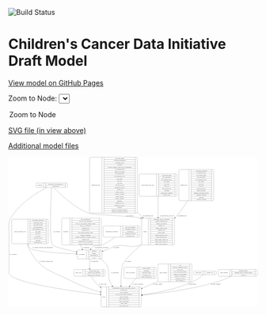<link rel='stylesheet' href="assets/style.css">
<link rel='stylesheet' href="https://unpkg.com/leaflet@1.5.1/dist/leaflet.css" integrity="sha512-xwE/Az9zrjBIphAcBb3F6JVqxf46+CDLwfLMHloNu6KEQCAWi6HcDUbeOfBIptF7tcCzusKFjFw2yuvEpDL9wQ==" crossorigin="">
<script type="text/javascript" src="https://code.jquery.com/jquery-3.2.1.min.js"></script>
<script type="text/javascript"  src="https://unpkg.com/leaflet@1.5.1/dist/leaflet.js"></script>
<script type="text/javascript" src="assets/actions.js"></script>

![Build Status](https://github.com/CBIIT/ccdi-model/actions/workflows/model-test-and-deploy.yml/badge.svg)

# Children's Cancer Data Initiative Draft Model

[View model on GitHub Pages](https://cbiit.github.io/ccdi-model/)



Zoom to Node: <select id="node_select">
  <option value="">Zoom to Node</option>
</select>
<div id="model"></div>

<p>
<a href="./model-desc/ccdi-model.svg">SVG file (in view above)</a>
<p>
<a href="./model-desc">Additional model files</a>
<div id='graph' style='display:off;'>
<svg width="2568pt" height="1551pt"
 viewBox="0.00 0.00 2568.40 1551.00" xmlns="http://www.w3.org/2000/svg" xmlns:xlink="http://www.w3.org/1999/xlink">
<g id="graph0" class="graph" transform="scale(1 1) rotate(0) translate(4 1547)">
<title>Perl</title>
<polygon fill="#ffffff" stroke="transparent" points="-4,4 -4,-1547 2564.3952,-1547 2564.3952,4 -4,4"/>
<!-- imaging_file -->
<g id="node1" class="node">
<title>imaging_file</title>
<path fill="none" stroke="#000000" d="M1764.8952,-1094C1764.8952,-1094 2098.8952,-1094 2098.8952,-1094 2104.8952,-1094 2110.8952,-1100 2110.8952,-1106 2110.8952,-1106 2110.8952,-1404 2110.8952,-1404 2110.8952,-1410 2104.8952,-1416 2098.8952,-1416 2098.8952,-1416 1764.8952,-1416 1764.8952,-1416 1758.8952,-1416 1752.8952,-1410 1752.8952,-1404 1752.8952,-1404 1752.8952,-1106 1752.8952,-1106 1752.8952,-1100 1758.8952,-1094 1764.8952,-1094"/>
<text text-anchor="middle" x="1804.8952" y="-1251.3" font-family="Times,serif" font-size="14.00" fill="#000000">imaging_file</text>
<polyline fill="none" stroke="#000000" points="1856.8952,-1094 1856.8952,-1416 "/>
<text text-anchor="middle" x="1867.3952" y="-1251.3" font-family="Times,serif" font-size="14.00" fill="#000000"> </text>
<polyline fill="none" stroke="#000000" points="1877.8952,-1094 1877.8952,-1416 "/>
<text text-anchor="middle" x="1983.8952" y="-1400.8" font-family="Times,serif" font-size="14.00" fill="#000000">checksum_algorithm</text>
<polyline fill="none" stroke="#000000" points="1877.8952,-1393 2089.8952,-1393 "/>
<text text-anchor="middle" x="1983.8952" y="-1377.8" font-family="Times,serif" font-size="14.00" fill="#000000">checksum_value</text>
<polyline fill="none" stroke="#000000" points="1877.8952,-1370 2089.8952,-1370 "/>
<text text-anchor="middle" x="1983.8952" y="-1354.8" font-family="Times,serif" font-size="14.00" fill="#000000">dcf_indexd_guid</text>
<polyline fill="none" stroke="#000000" points="1877.8952,-1347 2089.8952,-1347 "/>
<text text-anchor="middle" x="1983.8952" y="-1331.8" font-family="Times,serif" font-size="14.00" fill="#000000">file_description</text>
<polyline fill="none" stroke="#000000" points="1877.8952,-1324 2089.8952,-1324 "/>
<text text-anchor="middle" x="1983.8952" y="-1308.8" font-family="Times,serif" font-size="14.00" fill="#000000">file_mapping_level</text>
<polyline fill="none" stroke="#000000" points="1877.8952,-1301 2089.8952,-1301 "/>
<text text-anchor="middle" x="1983.8952" y="-1285.8" font-family="Times,serif" font-size="14.00" fill="#000000">file_name</text>
<polyline fill="none" stroke="#000000" points="1877.8952,-1278 2089.8952,-1278 "/>
<text text-anchor="middle" x="1983.8952" y="-1262.8" font-family="Times,serif" font-size="14.00" fill="#000000">file_size</text>
<polyline fill="none" stroke="#000000" points="1877.8952,-1255 2089.8952,-1255 "/>
<text text-anchor="middle" x="1983.8952" y="-1239.8" font-family="Times,serif" font-size="14.00" fill="#000000">file_type</text>
<polyline fill="none" stroke="#000000" points="1877.8952,-1232 2089.8952,-1232 "/>
<text text-anchor="middle" x="1983.8952" y="-1216.8" font-family="Times,serif" font-size="14.00" fill="#000000">file_url_in_cds</text>
<polyline fill="none" stroke="#000000" points="1877.8952,-1209 2089.8952,-1209 "/>
<text text-anchor="middle" x="1983.8952" y="-1193.8" font-family="Times,serif" font-size="14.00" fill="#000000">image_modality</text>
<polyline fill="none" stroke="#000000" points="1877.8952,-1186 2089.8952,-1186 "/>
<text text-anchor="middle" x="1983.8952" y="-1170.8" font-family="Times,serif" font-size="14.00" fill="#000000">imaging_instrument_model</text>
<polyline fill="none" stroke="#000000" points="1877.8952,-1163 2089.8952,-1163 "/>
<text text-anchor="middle" x="1983.8952" y="-1147.8" font-family="Times,serif" font-size="14.00" fill="#000000">imaging_platform</text>
<polyline fill="none" stroke="#000000" points="1877.8952,-1140 2089.8952,-1140 "/>
<text text-anchor="middle" x="1983.8952" y="-1124.8" font-family="Times,serif" font-size="14.00" fill="#000000">md5sum</text>
<polyline fill="none" stroke="#000000" points="1877.8952,-1117 2089.8952,-1117 "/>
<text text-anchor="middle" x="1983.8952" y="-1101.8" font-family="Times,serif" font-size="14.00" fill="#000000">software_package</text>
<polyline fill="none" stroke="#000000" points="2089.8952,-1094 2089.8952,-1416 "/>
<text text-anchor="middle" x="2100.3952" y="-1251.3" font-family="Times,serif" font-size="14.00" fill="#000000"> </text>
</g>
<!-- sample -->
<g id="node10" class="node">
<title>sample</title>
<path fill="none" stroke="#000000" d="M1381.8952,-639.5C1381.8952,-639.5 1695.8952,-639.5 1695.8952,-639.5 1701.8952,-639.5 1707.8952,-645.5 1707.8952,-651.5 1707.8952,-651.5 1707.8952,-903.5 1707.8952,-903.5 1707.8952,-909.5 1701.8952,-915.5 1695.8952,-915.5 1695.8952,-915.5 1381.8952,-915.5 1381.8952,-915.5 1375.8952,-915.5 1369.8952,-909.5 1369.8952,-903.5 1369.8952,-903.5 1369.8952,-651.5 1369.8952,-651.5 1369.8952,-645.5 1375.8952,-639.5 1381.8952,-639.5"/>
<text text-anchor="middle" x="1403.8952" y="-773.8" font-family="Times,serif" font-size="14.00" fill="#000000">sample</text>
<polyline fill="none" stroke="#000000" points="1437.8952,-639.5 1437.8952,-915.5 "/>
<text text-anchor="middle" x="1448.3952" y="-773.8" font-family="Times,serif" font-size="14.00" fill="#000000"> </text>
<polyline fill="none" stroke="#000000" points="1458.8952,-639.5 1458.8952,-915.5 "/>
<text text-anchor="middle" x="1572.8952" y="-900.3" font-family="Times,serif" font-size="14.00" fill="#000000">participant_age_at_collection</text>
<polyline fill="none" stroke="#000000" points="1458.8952,-892.5 1686.8952,-892.5 "/>
<text text-anchor="middle" x="1572.8952" y="-877.3" font-family="Times,serif" font-size="14.00" fill="#000000">sample_anatomic_site</text>
<polyline fill="none" stroke="#000000" points="1458.8952,-869.5 1686.8952,-869.5 "/>
<text text-anchor="middle" x="1572.8952" y="-854.3" font-family="Times,serif" font-size="14.00" fill="#000000">sample_description</text>
<polyline fill="none" stroke="#000000" points="1458.8952,-846.5 1686.8952,-846.5 "/>
<text text-anchor="middle" x="1572.8952" y="-831.3" font-family="Times,serif" font-size="14.00" fill="#000000">sample_id</text>
<polyline fill="none" stroke="#000000" points="1458.8952,-823.5 1686.8952,-823.5 "/>
<text text-anchor="middle" x="1572.8952" y="-808.3" font-family="Times,serif" font-size="14.00" fill="#000000">sample_tumor_status</text>
<polyline fill="none" stroke="#000000" points="1458.8952,-800.5 1686.8952,-800.5 "/>
<text text-anchor="middle" x="1572.8952" y="-785.3" font-family="Times,serif" font-size="14.00" fill="#000000">sample_type</text>
<polyline fill="none" stroke="#000000" points="1458.8952,-777.5 1686.8952,-777.5 "/>
<text text-anchor="middle" x="1572.8952" y="-762.3" font-family="Times,serif" font-size="14.00" fill="#000000">tumor_grade</text>
<polyline fill="none" stroke="#000000" points="1458.8952,-754.5 1686.8952,-754.5 "/>
<text text-anchor="middle" x="1572.8952" y="-739.3" font-family="Times,serif" font-size="14.00" fill="#000000">tumor_incidence_type</text>
<polyline fill="none" stroke="#000000" points="1458.8952,-731.5 1686.8952,-731.5 "/>
<text text-anchor="middle" x="1572.8952" y="-716.3" font-family="Times,serif" font-size="14.00" fill="#000000">tumor_morphology</text>
<polyline fill="none" stroke="#000000" points="1458.8952,-708.5 1686.8952,-708.5 "/>
<text text-anchor="middle" x="1572.8952" y="-693.3" font-family="Times,serif" font-size="14.00" fill="#000000">tumor_stage_clinical_m</text>
<polyline fill="none" stroke="#000000" points="1458.8952,-685.5 1686.8952,-685.5 "/>
<text text-anchor="middle" x="1572.8952" y="-670.3" font-family="Times,serif" font-size="14.00" fill="#000000">tumor_stage_clinical_n</text>
<polyline fill="none" stroke="#000000" points="1458.8952,-662.5 1686.8952,-662.5 "/>
<text text-anchor="middle" x="1572.8952" y="-647.3" font-family="Times,serif" font-size="14.00" fill="#000000">tumor_stage_clinical_t</text>
<polyline fill="none" stroke="#000000" points="1686.8952,-639.5 1686.8952,-915.5 "/>
<text text-anchor="middle" x="1697.3952" y="-773.8" font-family="Times,serif" font-size="14.00" fill="#000000"> </text>
</g>
<!-- imaging_file&#45;&gt;sample -->
<g id="edge4" class="edge">
<title>imaging_file&#45;&gt;sample</title>
<path fill="none" stroke="#000000" d="M1841.8606,-1093.9284C1808.627,-1040.5474 1768.5759,-982.4423 1725.8952,-934 1722.3991,-930.0319 1718.7989,-926.0785 1715.1131,-922.1477"/>
<polygon fill="#000000" stroke="#000000" points="1717.3615,-919.4342 1707.9244,-914.6184 1712.2986,-924.2681 1717.3615,-919.4342"/>
<text text-anchor="middle" x="1786.3952" y="-937.8" font-family="Times,serif" font-size="14.00" fill="#000000">of_imaging_file</text>
</g>
<!-- clinical_measure_file -->
<g id="node2" class="node">
<title>clinical_measure_file</title>
<path fill="none" stroke="#000000" d="M42.8952,-651C42.8952,-651 394.8952,-651 394.8952,-651 400.8952,-651 406.8952,-657 406.8952,-663 406.8952,-663 406.8952,-892 406.8952,-892 406.8952,-898 400.8952,-904 394.8952,-904 394.8952,-904 42.8952,-904 42.8952,-904 36.8952,-904 30.8952,-898 30.8952,-892 30.8952,-892 30.8952,-663 30.8952,-663 30.8952,-657 36.8952,-651 42.8952,-651"/>
<text text-anchor="middle" x="114.3952" y="-773.8" font-family="Times,serif" font-size="14.00" fill="#000000">clinical_measure_file</text>
<polyline fill="none" stroke="#000000" points="197.8952,-651 197.8952,-904 "/>
<text text-anchor="middle" x="208.3952" y="-773.8" font-family="Times,serif" font-size="14.00" fill="#000000"> </text>
<polyline fill="none" stroke="#000000" points="218.8952,-651 218.8952,-904 "/>
<text text-anchor="middle" x="302.3952" y="-888.8" font-family="Times,serif" font-size="14.00" fill="#000000">checksum_algorithm</text>
<polyline fill="none" stroke="#000000" points="218.8952,-881 385.8952,-881 "/>
<text text-anchor="middle" x="302.3952" y="-865.8" font-family="Times,serif" font-size="14.00" fill="#000000">checksum_value</text>
<polyline fill="none" stroke="#000000" points="218.8952,-858 385.8952,-858 "/>
<text text-anchor="middle" x="302.3952" y="-842.8" font-family="Times,serif" font-size="14.00" fill="#000000">dcf_indexd_guid</text>
<polyline fill="none" stroke="#000000" points="218.8952,-835 385.8952,-835 "/>
<text text-anchor="middle" x="302.3952" y="-819.8" font-family="Times,serif" font-size="14.00" fill="#000000">file_description</text>
<polyline fill="none" stroke="#000000" points="218.8952,-812 385.8952,-812 "/>
<text text-anchor="middle" x="302.3952" y="-796.8" font-family="Times,serif" font-size="14.00" fill="#000000">file_mapping_level</text>
<polyline fill="none" stroke="#000000" points="218.8952,-789 385.8952,-789 "/>
<text text-anchor="middle" x="302.3952" y="-773.8" font-family="Times,serif" font-size="14.00" fill="#000000">file_name</text>
<polyline fill="none" stroke="#000000" points="218.8952,-766 385.8952,-766 "/>
<text text-anchor="middle" x="302.3952" y="-750.8" font-family="Times,serif" font-size="14.00" fill="#000000">file_size</text>
<polyline fill="none" stroke="#000000" points="218.8952,-743 385.8952,-743 "/>
<text text-anchor="middle" x="302.3952" y="-727.8" font-family="Times,serif" font-size="14.00" fill="#000000">file_type</text>
<polyline fill="none" stroke="#000000" points="218.8952,-720 385.8952,-720 "/>
<text text-anchor="middle" x="302.3952" y="-704.8" font-family="Times,serif" font-size="14.00" fill="#000000">file_url_in_cds</text>
<polyline fill="none" stroke="#000000" points="218.8952,-697 385.8952,-697 "/>
<text text-anchor="middle" x="302.3952" y="-681.8" font-family="Times,serif" font-size="14.00" fill="#000000">md5sum</text>
<polyline fill="none" stroke="#000000" points="218.8952,-674 385.8952,-674 "/>
<text text-anchor="middle" x="302.3952" y="-658.8" font-family="Times,serif" font-size="14.00" fill="#000000">participant_list</text>
<polyline fill="none" stroke="#000000" points="385.8952,-651 385.8952,-904 "/>
<text text-anchor="middle" x="396.3952" y="-773.8" font-family="Times,serif" font-size="14.00" fill="#000000"> </text>
</g>
<!-- study -->
<g id="node11" class="node">
<title>study</title>
<path fill="none" stroke="#000000" d="M963.8952,-.5C963.8952,-.5 1353.8952,-.5 1353.8952,-.5 1359.8952,-.5 1365.8952,-6.5 1365.8952,-12.5 1365.8952,-12.5 1365.8952,-195.5 1365.8952,-195.5 1365.8952,-201.5 1359.8952,-207.5 1353.8952,-207.5 1353.8952,-207.5 963.8952,-207.5 963.8952,-207.5 957.8952,-207.5 951.8952,-201.5 951.8952,-195.5 951.8952,-195.5 951.8952,-12.5 951.8952,-12.5 951.8952,-6.5 957.8952,-.5 963.8952,-.5"/>
<text text-anchor="middle" x="979.8952" y="-100.3" font-family="Times,serif" font-size="14.00" fill="#000000">study</text>
<polyline fill="none" stroke="#000000" points="1007.8952,-.5 1007.8952,-207.5 "/>
<text text-anchor="middle" x="1018.3952" y="-100.3" font-family="Times,serif" font-size="14.00" fill="#000000"> </text>
<polyline fill="none" stroke="#000000" points="1028.8952,-.5 1028.8952,-207.5 "/>
<text text-anchor="middle" x="1186.8952" y="-192.3" font-family="Times,serif" font-size="14.00" fill="#000000">experimental_strategy_and_data_subtype</text>
<polyline fill="none" stroke="#000000" points="1028.8952,-184.5 1344.8952,-184.5 "/>
<text text-anchor="middle" x="1186.8952" y="-169.3" font-family="Times,serif" font-size="14.00" fill="#000000">external_url</text>
<polyline fill="none" stroke="#000000" points="1028.8952,-161.5 1344.8952,-161.5 "/>
<text text-anchor="middle" x="1186.8952" y="-146.3" font-family="Times,serif" font-size="14.00" fill="#000000">phs_accession</text>
<polyline fill="none" stroke="#000000" points="1028.8952,-138.5 1344.8952,-138.5 "/>
<text text-anchor="middle" x="1186.8952" y="-123.3" font-family="Times,serif" font-size="14.00" fill="#000000">size_of_data_being_uploaded</text>
<polyline fill="none" stroke="#000000" points="1028.8952,-115.5 1344.8952,-115.5 "/>
<text text-anchor="middle" x="1186.8952" y="-100.3" font-family="Times,serif" font-size="14.00" fill="#000000">study_acronym</text>
<polyline fill="none" stroke="#000000" points="1028.8952,-92.5 1344.8952,-92.5 "/>
<text text-anchor="middle" x="1186.8952" y="-77.3" font-family="Times,serif" font-size="14.00" fill="#000000">study_data_types</text>
<polyline fill="none" stroke="#000000" points="1028.8952,-69.5 1344.8952,-69.5 "/>
<text text-anchor="middle" x="1186.8952" y="-54.3" font-family="Times,serif" font-size="14.00" fill="#000000">study_description</text>
<polyline fill="none" stroke="#000000" points="1028.8952,-46.5 1344.8952,-46.5 "/>
<text text-anchor="middle" x="1186.8952" y="-31.3" font-family="Times,serif" font-size="14.00" fill="#000000">study_name</text>
<polyline fill="none" stroke="#000000" points="1028.8952,-23.5 1344.8952,-23.5 "/>
<text text-anchor="middle" x="1186.8952" y="-8.3" font-family="Times,serif" font-size="14.00" fill="#000000">study_short_title</text>
<polyline fill="none" stroke="#000000" points="1344.8952,-.5 1344.8952,-207.5 "/>
<text text-anchor="middle" x="1355.3952" y="-100.3" font-family="Times,serif" font-size="14.00" fill="#000000"> </text>
</g>
<!-- clinical_measure_file&#45;&gt;study -->
<g id="edge15" class="edge">
<title>clinical_measure_file&#45;&gt;study</title>
<path fill="none" stroke="#000000" d="M194.1365,-650.8493C195.4304,-635.2425 198.9925,-619.9083 205.8952,-606 319.2703,-377.5603 436.2368,-375.8955 662.8952,-259 750.1225,-214.0139 852.7832,-179.2714 942.0091,-154.1901"/>
<polygon fill="#000000" stroke="#000000" points="943.0146,-157.5433 951.7077,-151.4868 941.1351,-150.8003 943.0146,-157.5433"/>
<text text-anchor="middle" x="386.8952" y="-465.8" font-family="Times,serif" font-size="14.00" fill="#000000">of_clinical_measure_file</text>
</g>
<!-- participant -->
<g id="node14" class="node">
<title>participant</title>
<path fill="none" stroke="#000000" d="M717.3952,-495.5C717.3952,-495.5 948.3952,-495.5 948.3952,-495.5 954.3952,-495.5 960.3952,-501.5 960.3952,-507.5 960.3952,-507.5 960.3952,-575.5 960.3952,-575.5 960.3952,-581.5 954.3952,-587.5 948.3952,-587.5 948.3952,-587.5 717.3952,-587.5 717.3952,-587.5 711.3952,-587.5 705.3952,-581.5 705.3952,-575.5 705.3952,-575.5 705.3952,-507.5 705.3952,-507.5 705.3952,-501.5 711.3952,-495.5 717.3952,-495.5"/>
<text text-anchor="middle" x="753.3952" y="-537.8" font-family="Times,serif" font-size="14.00" fill="#000000">participant</text>
<polyline fill="none" stroke="#000000" points="801.3952,-495.5 801.3952,-587.5 "/>
<text text-anchor="middle" x="811.8952" y="-537.8" font-family="Times,serif" font-size="14.00" fill="#000000"> </text>
<polyline fill="none" stroke="#000000" points="822.3952,-495.5 822.3952,-587.5 "/>
<text text-anchor="middle" x="880.8952" y="-572.3" font-family="Times,serif" font-size="14.00" fill="#000000">ethnicity</text>
<polyline fill="none" stroke="#000000" points="822.3952,-564.5 939.3952,-564.5 "/>
<text text-anchor="middle" x="880.8952" y="-549.3" font-family="Times,serif" font-size="14.00" fill="#000000">gender</text>
<polyline fill="none" stroke="#000000" points="822.3952,-541.5 939.3952,-541.5 "/>
<text text-anchor="middle" x="880.8952" y="-526.3" font-family="Times,serif" font-size="14.00" fill="#000000">participant_id</text>
<polyline fill="none" stroke="#000000" points="822.3952,-518.5 939.3952,-518.5 "/>
<text text-anchor="middle" x="880.8952" y="-503.3" font-family="Times,serif" font-size="14.00" fill="#000000">race</text>
<polyline fill="none" stroke="#000000" points="939.3952,-495.5 939.3952,-587.5 "/>
<text text-anchor="middle" x="949.8952" y="-537.8" font-family="Times,serif" font-size="14.00" fill="#000000"> </text>
</g>
<!-- clinical_measure_file&#45;&gt;participant -->
<g id="edge18" class="edge">
<title>clinical_measure_file&#45;&gt;participant</title>
<path fill="none" stroke="#000000" d="M199.0382,-650.9588C202.0229,-634.3318 208.403,-618.6902 219.8952,-606 251.2139,-571.4164 524.3578,-554.0183 695.3032,-546.4409"/>
<polygon fill="#000000" stroke="#000000" points="695.5571,-549.9332 705.3946,-545.9997 695.2513,-542.9399 695.5571,-549.9332"/>
<text text-anchor="middle" x="349.3952" y="-609.8" font-family="Times,serif" font-size="14.00" fill="#000000">of_clinical_measure_file_participant</text>
</g>
<!-- study_personnel -->
<g id="node3" class="node">
<title>study_personnel</title>
<path fill="none" stroke="#000000" d="M1199.3952,-294C1199.3952,-294 1506.3952,-294 1506.3952,-294 1512.3952,-294 1518.3952,-300 1518.3952,-306 1518.3952,-306 1518.3952,-397 1518.3952,-397 1518.3952,-403 1512.3952,-409 1506.3952,-409 1506.3952,-409 1199.3952,-409 1199.3952,-409 1193.3952,-409 1187.3952,-403 1187.3952,-397 1187.3952,-397 1187.3952,-306 1187.3952,-306 1187.3952,-300 1193.3952,-294 1199.3952,-294"/>
<text text-anchor="middle" x="1254.3952" y="-347.8" font-family="Times,serif" font-size="14.00" fill="#000000">study_personnel</text>
<polyline fill="none" stroke="#000000" points="1321.3952,-294 1321.3952,-409 "/>
<text text-anchor="middle" x="1331.8952" y="-347.8" font-family="Times,serif" font-size="14.00" fill="#000000"> </text>
<polyline fill="none" stroke="#000000" points="1342.3952,-294 1342.3952,-409 "/>
<text text-anchor="middle" x="1419.8952" y="-393.8" font-family="Times,serif" font-size="14.00" fill="#000000">email_address</text>
<polyline fill="none" stroke="#000000" points="1342.3952,-386 1497.3952,-386 "/>
<text text-anchor="middle" x="1419.8952" y="-370.8" font-family="Times,serif" font-size="14.00" fill="#000000">institution</text>
<polyline fill="none" stroke="#000000" points="1342.3952,-363 1497.3952,-363 "/>
<text text-anchor="middle" x="1419.8952" y="-347.8" font-family="Times,serif" font-size="14.00" fill="#000000">personnel_name</text>
<polyline fill="none" stroke="#000000" points="1342.3952,-340 1497.3952,-340 "/>
<text text-anchor="middle" x="1419.8952" y="-324.8" font-family="Times,serif" font-size="14.00" fill="#000000">personnel_type</text>
<polyline fill="none" stroke="#000000" points="1342.3952,-317 1497.3952,-317 "/>
<text text-anchor="middle" x="1419.8952" y="-301.8" font-family="Times,serif" font-size="14.00" fill="#000000">study_personnel_id</text>
<polyline fill="none" stroke="#000000" points="1497.3952,-294 1497.3952,-409 "/>
<text text-anchor="middle" x="1507.8952" y="-347.8" font-family="Times,serif" font-size="14.00" fill="#000000"> </text>
</g>
<!-- study_personnel&#45;&gt;study -->
<g id="edge3" class="edge">
<title>study_personnel&#45;&gt;study</title>
<path fill="none" stroke="#000000" d="M1307.6557,-293.7846C1289.4148,-270.5133 1267.7202,-242.836 1246.6169,-215.9129"/>
<polygon fill="#000000" stroke="#000000" points="1249.3123,-213.6782 1240.3885,-207.967 1243.803,-217.9966 1249.3123,-213.6782"/>
<text text-anchor="middle" x="1331.3952" y="-229.8" font-family="Times,serif" font-size="14.00" fill="#000000">of_study_personnel</text>
</g>
<!-- therapeutic_procedure -->
<g id="node4" class="node">
<title>therapeutic_procedure</title>
<path fill="none" stroke="#000000" d="M983.3952,-720C983.3952,-720 1340.3952,-720 1340.3952,-720 1346.3952,-720 1352.3952,-726 1352.3952,-732 1352.3952,-732 1352.3952,-823 1352.3952,-823 1352.3952,-829 1346.3952,-835 1340.3952,-835 1340.3952,-835 983.3952,-835 983.3952,-835 977.3952,-835 971.3952,-829 971.3952,-823 971.3952,-823 971.3952,-732 971.3952,-732 971.3952,-726 977.3952,-720 983.3952,-720"/>
<text text-anchor="middle" x="1061.8952" y="-773.8" font-family="Times,serif" font-size="14.00" fill="#000000">therapeutic_procedure</text>
<polyline fill="none" stroke="#000000" points="1152.3952,-720 1152.3952,-835 "/>
<text text-anchor="middle" x="1162.8952" y="-773.8" font-family="Times,serif" font-size="14.00" fill="#000000"> </text>
<polyline fill="none" stroke="#000000" points="1173.3952,-720 1173.3952,-835 "/>
<text text-anchor="middle" x="1252.3952" y="-819.8" font-family="Times,serif" font-size="14.00" fill="#000000">days_to_treatment</text>
<polyline fill="none" stroke="#000000" points="1173.3952,-812 1331.3952,-812 "/>
<text text-anchor="middle" x="1252.3952" y="-796.8" font-family="Times,serif" font-size="14.00" fill="#000000">therapeutic_agents</text>
<polyline fill="none" stroke="#000000" points="1173.3952,-789 1331.3952,-789 "/>
<text text-anchor="middle" x="1252.3952" y="-773.8" font-family="Times,serif" font-size="14.00" fill="#000000">treatment_id</text>
<polyline fill="none" stroke="#000000" points="1173.3952,-766 1331.3952,-766 "/>
<text text-anchor="middle" x="1252.3952" y="-750.8" font-family="Times,serif" font-size="14.00" fill="#000000">treatment_outcome</text>
<polyline fill="none" stroke="#000000" points="1173.3952,-743 1331.3952,-743 "/>
<text text-anchor="middle" x="1252.3952" y="-727.8" font-family="Times,serif" font-size="14.00" fill="#000000">treatment_type</text>
<polyline fill="none" stroke="#000000" points="1331.3952,-720 1331.3952,-835 "/>
<text text-anchor="middle" x="1341.8952" y="-773.8" font-family="Times,serif" font-size="14.00" fill="#000000"> </text>
</g>
<!-- therapeutic_procedure&#45;&gt;participant -->
<g id="edge17" class="edge">
<title>therapeutic_procedure&#45;&gt;participant</title>
<path fill="none" stroke="#000000" d="M1094.4496,-719.9449C1057.5429,-691.3666 1009.6936,-658.8024 961.8952,-639 920.5792,-621.8832 897.2463,-649.6357 862.8952,-621 855.3263,-614.6904 849.6647,-606.2609 845.4305,-597.2474"/>
<polygon fill="#000000" stroke="#000000" points="848.5498,-595.6293 841.5146,-587.7074 842.0741,-598.2875 848.5498,-595.6293"/>
<text text-anchor="middle" x="955.8952" y="-609.8" font-family="Times,serif" font-size="14.00" fill="#000000">of_therapeutic_procedure</text>
</g>
<!-- study_admin -->
<g id="node5" class="node">
<title>study_admin</title>
<path fill="none" stroke="#000000" d="M1548.8952,-259.5C1548.8952,-259.5 1874.8952,-259.5 1874.8952,-259.5 1880.8952,-259.5 1886.8952,-265.5 1886.8952,-271.5 1886.8952,-271.5 1886.8952,-431.5 1886.8952,-431.5 1886.8952,-437.5 1880.8952,-443.5 1874.8952,-443.5 1874.8952,-443.5 1548.8952,-443.5 1548.8952,-443.5 1542.8952,-443.5 1536.8952,-437.5 1536.8952,-431.5 1536.8952,-431.5 1536.8952,-271.5 1536.8952,-271.5 1536.8952,-265.5 1542.8952,-259.5 1548.8952,-259.5"/>
<text text-anchor="middle" x="1590.8952" y="-347.8" font-family="Times,serif" font-size="14.00" fill="#000000">study_admin</text>
<polyline fill="none" stroke="#000000" points="1644.8952,-259.5 1644.8952,-443.5 "/>
<text text-anchor="middle" x="1655.3952" y="-347.8" font-family="Times,serif" font-size="14.00" fill="#000000"> </text>
<polyline fill="none" stroke="#000000" points="1665.8952,-259.5 1665.8952,-443.5 "/>
<text text-anchor="middle" x="1765.8952" y="-428.3" font-family="Times,serif" font-size="14.00" fill="#000000">acl</text>
<polyline fill="none" stroke="#000000" points="1665.8952,-420.5 1865.8952,-420.5 "/>
<text text-anchor="middle" x="1765.8952" y="-405.3" font-family="Times,serif" font-size="14.00" fill="#000000">adult_or_childhood_study</text>
<polyline fill="none" stroke="#000000" points="1665.8952,-397.5 1865.8952,-397.5 "/>
<text text-anchor="middle" x="1765.8952" y="-382.3" font-family="Times,serif" font-size="14.00" fill="#000000">data_types</text>
<polyline fill="none" stroke="#000000" points="1665.8952,-374.5 1865.8952,-374.5 "/>
<text text-anchor="middle" x="1765.8952" y="-359.3" font-family="Times,serif" font-size="14.00" fill="#000000">file_types_and_format</text>
<polyline fill="none" stroke="#000000" points="1665.8952,-351.5 1865.8952,-351.5 "/>
<text text-anchor="middle" x="1765.8952" y="-336.3" font-family="Times,serif" font-size="14.00" fill="#000000">number_of_participants</text>
<polyline fill="none" stroke="#000000" points="1665.8952,-328.5 1865.8952,-328.5 "/>
<text text-anchor="middle" x="1765.8952" y="-313.3" font-family="Times,serif" font-size="14.00" fill="#000000">number_of_samples</text>
<polyline fill="none" stroke="#000000" points="1665.8952,-305.5 1865.8952,-305.5 "/>
<text text-anchor="middle" x="1765.8952" y="-290.3" font-family="Times,serif" font-size="14.00" fill="#000000">organism_species</text>
<polyline fill="none" stroke="#000000" points="1665.8952,-282.5 1865.8952,-282.5 "/>
<text text-anchor="middle" x="1765.8952" y="-267.3" font-family="Times,serif" font-size="14.00" fill="#000000">study_admin_id</text>
<polyline fill="none" stroke="#000000" points="1865.8952,-259.5 1865.8952,-443.5 "/>
<text text-anchor="middle" x="1876.3952" y="-347.8" font-family="Times,serif" font-size="14.00" fill="#000000"> </text>
</g>
<!-- study_admin&#45;&gt;study -->
<g id="edge2" class="edge">
<title>study_admin&#45;&gt;study</title>
<path fill="none" stroke="#000000" d="M1536.7572,-263.5696C1533.4472,-262.0253 1530.1575,-260.5007 1526.8952,-259 1478.2771,-236.6352 1425.5181,-213.6644 1375.5365,-192.4867"/>
<polygon fill="#000000" stroke="#000000" points="1376.8112,-189.2257 1366.2377,-188.5537 1374.0844,-195.6728 1376.8112,-189.2257"/>
<text text-anchor="middle" x="1534.3952" y="-229.8" font-family="Times,serif" font-size="14.00" fill="#000000">of_study_admin</text>
</g>
<!-- sequencing_file -->
<g id="node6" class="node">
<title>sequencing_file</title>
<path fill="none" stroke="#000000" d="M844.3952,-967.5C844.3952,-967.5 1313.3952,-967.5 1313.3952,-967.5 1319.3952,-967.5 1325.3952,-973.5 1325.3952,-979.5 1325.3952,-979.5 1325.3952,-1530.5 1325.3952,-1530.5 1325.3952,-1536.5 1319.3952,-1542.5 1313.3952,-1542.5 1313.3952,-1542.5 844.3952,-1542.5 844.3952,-1542.5 838.3952,-1542.5 832.3952,-1536.5 832.3952,-1530.5 832.3952,-1530.5 832.3952,-979.5 832.3952,-979.5 832.3952,-973.5 838.3952,-967.5 844.3952,-967.5"/>
<text text-anchor="middle" x="896.3952" y="-1251.3" font-family="Times,serif" font-size="14.00" fill="#000000">sequencing_file</text>
<polyline fill="none" stroke="#000000" points="960.3952,-967.5 960.3952,-1542.5 "/>
<text text-anchor="middle" x="970.8952" y="-1251.3" font-family="Times,serif" font-size="14.00" fill="#000000"> </text>
<polyline fill="none" stroke="#000000" points="981.3952,-967.5 981.3952,-1542.5 "/>
<text text-anchor="middle" x="1142.8952" y="-1527.3" font-family="Times,serif" font-size="14.00" fill="#000000">avg_read_length</text>
<polyline fill="none" stroke="#000000" points="981.3952,-1519.5 1304.3952,-1519.5 "/>
<text text-anchor="middle" x="1142.8952" y="-1504.3" font-family="Times,serif" font-size="14.00" fill="#000000">checksum_algorithm</text>
<polyline fill="none" stroke="#000000" points="981.3952,-1496.5 1304.3952,-1496.5 "/>
<text text-anchor="middle" x="1142.8952" y="-1481.3" font-family="Times,serif" font-size="14.00" fill="#000000">checksum_value</text>
<polyline fill="none" stroke="#000000" points="981.3952,-1473.5 1304.3952,-1473.5 "/>
<text text-anchor="middle" x="1142.8952" y="-1458.3" font-family="Times,serif" font-size="14.00" fill="#000000">coverage</text>
<polyline fill="none" stroke="#000000" points="981.3952,-1450.5 1304.3952,-1450.5 "/>
<text text-anchor="middle" x="1142.8952" y="-1435.3" font-family="Times,serif" font-size="14.00" fill="#000000">custom_assembly_fasta_file_for_alignment</text>
<polyline fill="none" stroke="#000000" points="981.3952,-1427.5 1304.3952,-1427.5 "/>
<text text-anchor="middle" x="1142.8952" y="-1412.3" font-family="Times,serif" font-size="14.00" fill="#000000">dcf_indexd_guid</text>
<polyline fill="none" stroke="#000000" points="981.3952,-1404.5 1304.3952,-1404.5 "/>
<text text-anchor="middle" x="1142.8952" y="-1389.3" font-family="Times,serif" font-size="14.00" fill="#000000">design_description</text>
<polyline fill="none" stroke="#000000" points="981.3952,-1381.5 1304.3952,-1381.5 "/>
<text text-anchor="middle" x="1142.8952" y="-1366.3" font-family="Times,serif" font-size="14.00" fill="#000000">file_description</text>
<polyline fill="none" stroke="#000000" points="981.3952,-1358.5 1304.3952,-1358.5 "/>
<text text-anchor="middle" x="1142.8952" y="-1343.3" font-family="Times,serif" font-size="14.00" fill="#000000">file_mapping_level</text>
<polyline fill="none" stroke="#000000" points="981.3952,-1335.5 1304.3952,-1335.5 "/>
<text text-anchor="middle" x="1142.8952" y="-1320.3" font-family="Times,serif" font-size="14.00" fill="#000000">file_name</text>
<polyline fill="none" stroke="#000000" points="981.3952,-1312.5 1304.3952,-1312.5 "/>
<text text-anchor="middle" x="1142.8952" y="-1297.3" font-family="Times,serif" font-size="14.00" fill="#000000">file_size</text>
<polyline fill="none" stroke="#000000" points="981.3952,-1289.5 1304.3952,-1289.5 "/>
<text text-anchor="middle" x="1142.8952" y="-1274.3" font-family="Times,serif" font-size="14.00" fill="#000000">file_type</text>
<polyline fill="none" stroke="#000000" points="981.3952,-1266.5 1304.3952,-1266.5 "/>
<text text-anchor="middle" x="1142.8952" y="-1251.3" font-family="Times,serif" font-size="14.00" fill="#000000">file_url_in_cds</text>
<polyline fill="none" stroke="#000000" points="981.3952,-1243.5 1304.3952,-1243.5 "/>
<text text-anchor="middle" x="1142.8952" y="-1228.3" font-family="Times,serif" font-size="14.00" fill="#000000">instrument_model</text>
<polyline fill="none" stroke="#000000" points="981.3952,-1220.5 1304.3952,-1220.5 "/>
<text text-anchor="middle" x="1142.8952" y="-1205.3" font-family="Times,serif" font-size="14.00" fill="#000000">library_id</text>
<polyline fill="none" stroke="#000000" points="981.3952,-1197.5 1304.3952,-1197.5 "/>
<text text-anchor="middle" x="1142.8952" y="-1182.3" font-family="Times,serif" font-size="14.00" fill="#000000">library_layout</text>
<polyline fill="none" stroke="#000000" points="981.3952,-1174.5 1304.3952,-1174.5 "/>
<text text-anchor="middle" x="1142.8952" y="-1159.3" font-family="Times,serif" font-size="14.00" fill="#000000">library_selection</text>
<polyline fill="none" stroke="#000000" points="981.3952,-1151.5 1304.3952,-1151.5 "/>
<text text-anchor="middle" x="1142.8952" y="-1136.3" font-family="Times,serif" font-size="14.00" fill="#000000">library_source</text>
<polyline fill="none" stroke="#000000" points="981.3952,-1128.5 1304.3952,-1128.5 "/>
<text text-anchor="middle" x="1142.8952" y="-1113.3" font-family="Times,serif" font-size="14.00" fill="#000000">library_strategy</text>
<polyline fill="none" stroke="#000000" points="981.3952,-1105.5 1304.3952,-1105.5 "/>
<text text-anchor="middle" x="1142.8952" y="-1090.3" font-family="Times,serif" font-size="14.00" fill="#000000">md5sum</text>
<polyline fill="none" stroke="#000000" points="981.3952,-1082.5 1304.3952,-1082.5 "/>
<text text-anchor="middle" x="1142.8952" y="-1067.3" font-family="Times,serif" font-size="14.00" fill="#000000">number_of_bp</text>
<polyline fill="none" stroke="#000000" points="981.3952,-1059.5 1304.3952,-1059.5 "/>
<text text-anchor="middle" x="1142.8952" y="-1044.3" font-family="Times,serif" font-size="14.00" fill="#000000">number_of_reads</text>
<polyline fill="none" stroke="#000000" points="981.3952,-1036.5 1304.3952,-1036.5 "/>
<text text-anchor="middle" x="1142.8952" y="-1021.3" font-family="Times,serif" font-size="14.00" fill="#000000">platform</text>
<polyline fill="none" stroke="#000000" points="981.3952,-1013.5 1304.3952,-1013.5 "/>
<text text-anchor="middle" x="1142.8952" y="-998.3" font-family="Times,serif" font-size="14.00" fill="#000000">reference_genome_assembly</text>
<polyline fill="none" stroke="#000000" points="981.3952,-990.5 1304.3952,-990.5 "/>
<text text-anchor="middle" x="1142.8952" y="-975.3" font-family="Times,serif" font-size="14.00" fill="#000000">sequence_alignment_software</text>
<polyline fill="none" stroke="#000000" points="1304.3952,-967.5 1304.3952,-1542.5 "/>
<text text-anchor="middle" x="1314.8952" y="-1251.3" font-family="Times,serif" font-size="14.00" fill="#000000"> </text>
</g>
<!-- sequencing_file&#45;&gt;sample -->
<g id="edge13" class="edge">
<title>sequencing_file&#45;&gt;sample</title>
<path fill="none" stroke="#000000" d="M1325.4626,-975.6598C1328.2809,-972.751 1331.0924,-969.8635 1333.8952,-967 1348.1712,-952.4148 1363.2973,-937.5006 1378.6076,-922.7602"/>
<polygon fill="#000000" stroke="#000000" points="1381.341,-924.9881 1386.1355,-915.5401 1376.4956,-919.9361 1381.341,-924.9881"/>
<text text-anchor="middle" x="1433.3952" y="-937.8" font-family="Times,serif" font-size="14.00" fill="#000000">of_sequencing_file</text>
</g>
<!-- publication -->
<g id="node7" class="node">
<title>publication</title>
<path fill="none" stroke="#000000" d="M1916.8952,-333.5C1916.8952,-333.5 2126.8952,-333.5 2126.8952,-333.5 2132.8952,-333.5 2138.8952,-339.5 2138.8952,-345.5 2138.8952,-345.5 2138.8952,-357.5 2138.8952,-357.5 2138.8952,-363.5 2132.8952,-369.5 2126.8952,-369.5 2126.8952,-369.5 1916.8952,-369.5 1916.8952,-369.5 1910.8952,-369.5 1904.8952,-363.5 1904.8952,-357.5 1904.8952,-357.5 1904.8952,-345.5 1904.8952,-345.5 1904.8952,-339.5 1910.8952,-333.5 1916.8952,-333.5"/>
<text text-anchor="middle" x="1953.3952" y="-347.8" font-family="Times,serif" font-size="14.00" fill="#000000">publication</text>
<polyline fill="none" stroke="#000000" points="2001.8952,-333.5 2001.8952,-369.5 "/>
<text text-anchor="middle" x="2012.3952" y="-347.8" font-family="Times,serif" font-size="14.00" fill="#000000"> </text>
<polyline fill="none" stroke="#000000" points="2022.8952,-333.5 2022.8952,-369.5 "/>
<text text-anchor="middle" x="2070.3952" y="-347.8" font-family="Times,serif" font-size="14.00" fill="#000000">pubmed_id</text>
<polyline fill="none" stroke="#000000" points="2117.8952,-333.5 2117.8952,-369.5 "/>
<text text-anchor="middle" x="2128.3952" y="-347.8" font-family="Times,serif" font-size="14.00" fill="#000000"> </text>
</g>
<!-- publication&#45;&gt;study -->
<g id="edge12" class="edge">
<title>publication&#45;&gt;study</title>
<path fill="none" stroke="#000000" d="M2002.6368,-333.1951C1979.2655,-312.0304 1937.7654,-277.712 1895.8952,-259 1730.0484,-184.8821 1527.1453,-145.5605 1376.254,-125.0969"/>
<polygon fill="#000000" stroke="#000000" points="1376.3123,-121.5735 1365.9363,-123.716 1375.3836,-128.5117 1376.3123,-121.5735"/>
<text text-anchor="middle" x="1889.8952" y="-229.8" font-family="Times,serif" font-size="14.00" fill="#000000">of_publication</text>
</g>
<!-- synonym -->
<g id="node8" class="node">
<title>synonym</title>
<path fill="none" stroke="#000000" d="M292.3952,-1232C292.3952,-1232 593.3952,-1232 593.3952,-1232 599.3952,-1232 605.3952,-1238 605.3952,-1244 605.3952,-1244 605.3952,-1266 605.3952,-1266 605.3952,-1272 599.3952,-1278 593.3952,-1278 593.3952,-1278 292.3952,-1278 292.3952,-1278 286.3952,-1278 280.3952,-1272 280.3952,-1266 280.3952,-1266 280.3952,-1244 280.3952,-1244 280.3952,-1238 286.3952,-1232 292.3952,-1232"/>
<text text-anchor="middle" x="320.3952" y="-1251.3" font-family="Times,serif" font-size="14.00" fill="#000000">synonym</text>
<polyline fill="none" stroke="#000000" points="360.3952,-1232 360.3952,-1278 "/>
<text text-anchor="middle" x="370.8952" y="-1251.3" font-family="Times,serif" font-size="14.00" fill="#000000"> </text>
<polyline fill="none" stroke="#000000" points="381.3952,-1232 381.3952,-1278 "/>
<text text-anchor="middle" x="482.8952" y="-1262.8" font-family="Times,serif" font-size="14.00" fill="#000000">repository_of_synonym_id</text>
<polyline fill="none" stroke="#000000" points="381.3952,-1255 584.3952,-1255 "/>
<text text-anchor="middle" x="482.8952" y="-1239.8" font-family="Times,serif" font-size="14.00" fill="#000000">synonym_id</text>
<polyline fill="none" stroke="#000000" points="584.3952,-1232 584.3952,-1278 "/>
<text text-anchor="middle" x="594.8952" y="-1251.3" font-family="Times,serif" font-size="14.00" fill="#000000"> </text>
</g>
<!-- synonym&#45;&gt;sample -->
<g id="edge8" class="edge">
<title>synonym&#45;&gt;sample</title>
<path fill="none" stroke="#000000" d="M464.0855,-1231.7673C517.669,-1174.7881 665.5474,-1028.3054 822.8952,-967 876.5496,-946.0953 1270.7435,-938.7566 1360.1283,-915.326"/>
<polygon fill="#000000" stroke="#000000" points="1361.4036,-918.5933 1369.874,-912.229 1359.2836,-911.922 1361.4036,-918.5933"/>
<text text-anchor="middle" x="1247.3952" y="-937.8" font-family="Times,serif" font-size="14.00" fill="#000000">of_synonym</text>
</g>
<!-- synonym&#45;&gt;study -->
<g id="edge7" class="edge">
<title>synonym&#45;&gt;study</title>
<path fill="none" stroke="#000000" d="M394.7996,-1231.9784C304.5529,-1185.9832 110.9214,-1073.4513 21.8952,-916 -8.6856,-861.9148 2.8952,-839.6321 2.8952,-777.5 2.8952,-777.5 2.8952,-777.5 2.8952,-351.5 2.8952,-256.5646 606.7303,-169.5746 941.5726,-128.6344"/>
<polygon fill="#000000" stroke="#000000" points="942.3889,-132.0609 951.8921,-127.3769 941.5421,-125.1123 942.3889,-132.0609"/>
<text text-anchor="middle" x="45.3952" y="-537.8" font-family="Times,serif" font-size="14.00" fill="#000000">of_synonym</text>
</g>
<!-- synonym&#45;&gt;participant -->
<g id="edge9" class="edge">
<title>synonym&#45;&gt;participant</title>
<path fill="none" stroke="#000000" d="M441.6019,-1231.8136C435.8769,-1125.3119 414.6973,-686.1999 451.8952,-639 467.5553,-619.1292 592.7994,-589.5843 695.4842,-568.2285"/>
<polygon fill="#000000" stroke="#000000" points="696.2632,-571.6416 705.3466,-566.188 694.8448,-564.7867 696.2632,-571.6416"/>
<text text-anchor="middle" x="494.3952" y="-773.8" font-family="Times,serif" font-size="14.00" fill="#000000">of_synonym</text>
</g>
<!-- study_funding -->
<g id="node9" class="node">
<title>study_funding</title>
<path fill="none" stroke="#000000" d="M2169.3952,-317C2169.3952,-317 2548.3952,-317 2548.3952,-317 2554.3952,-317 2560.3952,-323 2560.3952,-329 2560.3952,-329 2560.3952,-374 2560.3952,-374 2560.3952,-380 2554.3952,-386 2548.3952,-386 2548.3952,-386 2169.3952,-386 2169.3952,-386 2163.3952,-386 2157.3952,-380 2157.3952,-374 2157.3952,-374 2157.3952,-329 2157.3952,-329 2157.3952,-323 2163.3952,-317 2169.3952,-317"/>
<text text-anchor="middle" x="2216.8952" y="-347.8" font-family="Times,serif" font-size="14.00" fill="#000000">study_funding</text>
<polyline fill="none" stroke="#000000" points="2276.3952,-317 2276.3952,-386 "/>
<text text-anchor="middle" x="2286.8952" y="-347.8" font-family="Times,serif" font-size="14.00" fill="#000000"> </text>
<polyline fill="none" stroke="#000000" points="2297.3952,-317 2297.3952,-386 "/>
<text text-anchor="middle" x="2418.3952" y="-370.8" font-family="Times,serif" font-size="14.00" fill="#000000">funding_agency</text>
<polyline fill="none" stroke="#000000" points="2297.3952,-363 2539.3952,-363 "/>
<text text-anchor="middle" x="2418.3952" y="-347.8" font-family="Times,serif" font-size="14.00" fill="#000000">funding_source_program_name</text>
<polyline fill="none" stroke="#000000" points="2297.3952,-340 2539.3952,-340 "/>
<text text-anchor="middle" x="2418.3952" y="-324.8" font-family="Times,serif" font-size="14.00" fill="#000000">grant_id</text>
<polyline fill="none" stroke="#000000" points="2539.3952,-317 2539.3952,-386 "/>
<text text-anchor="middle" x="2549.8952" y="-347.8" font-family="Times,serif" font-size="14.00" fill="#000000"> </text>
</g>
<!-- study_funding&#45;&gt;study -->
<g id="edge19" class="edge">
<title>study_funding&#45;&gt;study</title>
<path fill="none" stroke="#000000" d="M2291.6383,-316.8091C2250.9824,-297.1683 2197.571,-273.67 2147.8952,-259 1888.5016,-182.3969 1579.0002,-141.6487 1376.1697,-121.4712"/>
<polygon fill="#000000" stroke="#000000" points="1376.2846,-117.9656 1365.9892,-120.4668 1375.5972,-124.9318 1376.2846,-117.9656"/>
<text text-anchor="middle" x="2130.8952" y="-229.8" font-family="Times,serif" font-size="14.00" fill="#000000">of_study_funding</text>
</g>
<!-- sample&#45;&gt;study -->
<g id="edge11" class="edge">
<title>sample&#45;&gt;study</title>
<path fill="none" stroke="#000000" d="M1369.4135,-642.3646C1286.8847,-572.5603 1200.5835,-492.143 1177.8952,-444 1159.5801,-405.1365 1155.9372,-300.8096 1156.21,-217.8786"/>
<polygon fill="#000000" stroke="#000000" points="1159.7098,-217.8951 1156.2619,-207.877 1152.7099,-217.8587 1159.7098,-217.8951"/>
<text text-anchor="middle" x="1234.3952" y="-465.8" font-family="Times,serif" font-size="14.00" fill="#000000">of_sample</text>
</g>
<!-- sample&#45;&gt;participant -->
<g id="edge10" class="edge">
<title>sample&#45;&gt;participant</title>
<path fill="none" stroke="#000000" d="M1369.6543,-642.5183C1366.7454,-641.283 1363.8249,-640.1085 1360.8952,-639 1240.5297,-593.4575 1194.0534,-661.4891 1071.8952,-621 1060.3109,-617.1604 1059.9676,-611.1323 1048.8952,-606 1024.1497,-594.5299 996.8694,-584.5248 970.2684,-576.037"/>
<polygon fill="#000000" stroke="#000000" points="971.0937,-572.6279 960.5046,-572.9787 969.0012,-579.3078 971.0937,-572.6279"/>
<text text-anchor="middle" x="1108.3952" y="-609.8" font-family="Times,serif" font-size="14.00" fill="#000000">of_sample</text>
</g>
<!-- study_arm -->
<g id="node12" class="node">
<title>study_arm</title>
<path fill="none" stroke="#000000" d="M684.3952,-317C684.3952,-317 981.3952,-317 981.3952,-317 987.3952,-317 993.3952,-323 993.3952,-329 993.3952,-329 993.3952,-374 993.3952,-374 993.3952,-380 987.3952,-386 981.3952,-386 981.3952,-386 684.3952,-386 684.3952,-386 678.3952,-386 672.3952,-380 672.3952,-374 672.3952,-374 672.3952,-329 672.3952,-329 672.3952,-323 678.3952,-317 684.3952,-317"/>
<text text-anchor="middle" x="718.3952" y="-347.8" font-family="Times,serif" font-size="14.00" fill="#000000">study_arm</text>
<polyline fill="none" stroke="#000000" points="764.3952,-317 764.3952,-386 "/>
<text text-anchor="middle" x="774.8952" y="-347.8" font-family="Times,serif" font-size="14.00" fill="#000000"> </text>
<polyline fill="none" stroke="#000000" points="785.3952,-317 785.3952,-386 "/>
<text text-anchor="middle" x="878.8952" y="-370.8" font-family="Times,serif" font-size="14.00" fill="#000000">clinical_trial_arm</text>
<polyline fill="none" stroke="#000000" points="785.3952,-363 972.3952,-363 "/>
<text text-anchor="middle" x="878.8952" y="-347.8" font-family="Times,serif" font-size="14.00" fill="#000000">clinical_trial_identifier</text>
<polyline fill="none" stroke="#000000" points="785.3952,-340 972.3952,-340 "/>
<text text-anchor="middle" x="878.8952" y="-324.8" font-family="Times,serif" font-size="14.00" fill="#000000">clinical_trial_repository</text>
<polyline fill="none" stroke="#000000" points="972.3952,-317 972.3952,-386 "/>
<text text-anchor="middle" x="982.8952" y="-347.8" font-family="Times,serif" font-size="14.00" fill="#000000"> </text>
</g>
<!-- study_arm&#45;&gt;study -->
<g id="edge1" class="edge">
<title>study_arm&#45;&gt;study</title>
<path fill="none" stroke="#000000" d="M850.3633,-316.8246C865.5214,-289.4423 889.6096,-251.6938 918.8952,-226 926.6833,-219.1671 934.922,-212.6028 943.4749,-206.3118"/>
<polygon fill="#000000" stroke="#000000" points="945.6811,-209.0367 951.767,-200.3642 941.6011,-203.3486 945.6811,-209.0367"/>
<text text-anchor="middle" x="967.3952" y="-229.8" font-family="Times,serif" font-size="14.00" fill="#000000">of_study_arm</text>
</g>
<!-- methylation_array_file -->
<g id="node13" class="node">
<title>methylation_array_file</title>
<path fill="none" stroke="#000000" d="M1355.3952,-1140C1355.3952,-1140 1722.3952,-1140 1722.3952,-1140 1728.3952,-1140 1734.3952,-1146 1734.3952,-1152 1734.3952,-1152 1734.3952,-1358 1734.3952,-1358 1734.3952,-1364 1728.3952,-1370 1722.3952,-1370 1722.3952,-1370 1355.3952,-1370 1355.3952,-1370 1349.3952,-1370 1343.3952,-1364 1343.3952,-1358 1343.3952,-1358 1343.3952,-1152 1343.3952,-1152 1343.3952,-1146 1349.3952,-1140 1355.3952,-1140"/>
<text text-anchor="middle" x="1432.3952" y="-1251.3" font-family="Times,serif" font-size="14.00" fill="#000000">methylation_array_file</text>
<polyline fill="none" stroke="#000000" points="1521.3952,-1140 1521.3952,-1370 "/>
<text text-anchor="middle" x="1531.8952" y="-1251.3" font-family="Times,serif" font-size="14.00" fill="#000000"> </text>
<polyline fill="none" stroke="#000000" points="1542.3952,-1140 1542.3952,-1370 "/>
<text text-anchor="middle" x="1627.8952" y="-1354.8" font-family="Times,serif" font-size="14.00" fill="#000000">dcf_indexd_guid</text>
<polyline fill="none" stroke="#000000" points="1542.3952,-1347 1713.3952,-1347 "/>
<text text-anchor="middle" x="1627.8952" y="-1331.8" font-family="Times,serif" font-size="14.00" fill="#000000">file_description</text>
<polyline fill="none" stroke="#000000" points="1542.3952,-1324 1713.3952,-1324 "/>
<text text-anchor="middle" x="1627.8952" y="-1308.8" font-family="Times,serif" font-size="14.00" fill="#000000">file_mapping_level</text>
<polyline fill="none" stroke="#000000" points="1542.3952,-1301 1713.3952,-1301 "/>
<text text-anchor="middle" x="1627.8952" y="-1285.8" font-family="Times,serif" font-size="14.00" fill="#000000">file_name</text>
<polyline fill="none" stroke="#000000" points="1542.3952,-1278 1713.3952,-1278 "/>
<text text-anchor="middle" x="1627.8952" y="-1262.8" font-family="Times,serif" font-size="14.00" fill="#000000">file_size</text>
<polyline fill="none" stroke="#000000" points="1542.3952,-1255 1713.3952,-1255 "/>
<text text-anchor="middle" x="1627.8952" y="-1239.8" font-family="Times,serif" font-size="14.00" fill="#000000">file_type</text>
<polyline fill="none" stroke="#000000" points="1542.3952,-1232 1713.3952,-1232 "/>
<text text-anchor="middle" x="1627.8952" y="-1216.8" font-family="Times,serif" font-size="14.00" fill="#000000">file_url_in_cds</text>
<polyline fill="none" stroke="#000000" points="1542.3952,-1209 1713.3952,-1209 "/>
<text text-anchor="middle" x="1627.8952" y="-1193.8" font-family="Times,serif" font-size="14.00" fill="#000000">md5sum</text>
<polyline fill="none" stroke="#000000" points="1542.3952,-1186 1713.3952,-1186 "/>
<text text-anchor="middle" x="1627.8952" y="-1170.8" font-family="Times,serif" font-size="14.00" fill="#000000">methylation_platform</text>
<polyline fill="none" stroke="#000000" points="1542.3952,-1163 1713.3952,-1163 "/>
<text text-anchor="middle" x="1627.8952" y="-1147.8" font-family="Times,serif" font-size="14.00" fill="#000000">reporter_label</text>
<polyline fill="none" stroke="#000000" points="1713.3952,-1140 1713.3952,-1370 "/>
<text text-anchor="middle" x="1723.8952" y="-1251.3" font-family="Times,serif" font-size="14.00" fill="#000000"> </text>
</g>
<!-- methylation_array_file&#45;&gt;sample -->
<g id="edge16" class="edge">
<title>methylation_array_file&#45;&gt;sample</title>
<path fill="none" stroke="#000000" d="M1538.8952,-1139.715C1538.8952,-1075.3995 1538.8952,-994.5925 1538.8952,-925.6303"/>
<polygon fill="#000000" stroke="#000000" points="1542.3953,-925.5448 1538.8952,-915.5449 1535.3953,-925.5449 1542.3953,-925.5448"/>
<text text-anchor="middle" x="1630.3952" y="-937.8" font-family="Times,serif" font-size="14.00" fill="#000000">of_methylation_array_file</text>
</g>
<!-- participant&#45;&gt;study -->
<g id="edge6" class="edge">
<title>participant&#45;&gt;study</title>
<path fill="none" stroke="#000000" d="M943.3945,-495.4075C965.5153,-481.73 986.6169,-464.7195 1001.8952,-444 1051.9345,-376.1398 1008.6871,-335.6115 1043.8952,-259 1050.4999,-244.6285 1058.5788,-230.287 1067.3637,-216.4531"/>
<polygon fill="#000000" stroke="#000000" points="1070.4018,-218.2012 1072.9179,-207.9094 1064.533,-214.3858 1070.4018,-218.2012"/>
<text text-anchor="middle" x="1094.3952" y="-347.8" font-family="Times,serif" font-size="14.00" fill="#000000">of_participant</text>
</g>
<!-- participant&#45;&gt;study_arm -->
<g id="edge5" class="edge">
<title>participant&#45;&gt;study_arm</title>
<path fill="none" stroke="#000000" d="M832.8952,-495.0208C832.8952,-464.9487 832.8952,-426.0098 832.8952,-396.2801"/>
<polygon fill="#000000" stroke="#000000" points="836.3953,-396.178 832.8952,-386.178 829.3953,-396.178 836.3953,-396.178"/>
<text text-anchor="middle" x="883.3952" y="-465.8" font-family="Times,serif" font-size="14.00" fill="#000000">of_participant</text>
</g>
<!-- diagnosis -->
<g id="node15" class="node">
<title>diagnosis</title>
<path fill="none" stroke="#000000" d="M558.3952,-639.5C558.3952,-639.5 941.3952,-639.5 941.3952,-639.5 947.3952,-639.5 953.3952,-645.5 953.3952,-651.5 953.3952,-651.5 953.3952,-903.5 953.3952,-903.5 953.3952,-909.5 947.3952,-915.5 941.3952,-915.5 941.3952,-915.5 558.3952,-915.5 558.3952,-915.5 552.3952,-915.5 546.3952,-909.5 546.3952,-903.5 546.3952,-903.5 546.3952,-651.5 546.3952,-651.5 546.3952,-645.5 552.3952,-639.5 558.3952,-639.5"/>
<text text-anchor="middle" x="588.3952" y="-773.8" font-family="Times,serif" font-size="14.00" fill="#000000">diagnosis</text>
<polyline fill="none" stroke="#000000" points="630.3952,-639.5 630.3952,-915.5 "/>
<text text-anchor="middle" x="640.8952" y="-773.8" font-family="Times,serif" font-size="14.00" fill="#000000"> </text>
<polyline fill="none" stroke="#000000" points="651.3952,-639.5 651.3952,-915.5 "/>
<text text-anchor="middle" x="791.8952" y="-900.3" font-family="Times,serif" font-size="14.00" fill="#000000">age_at_diagnosis</text>
<polyline fill="none" stroke="#000000" points="651.3952,-892.5 932.3952,-892.5 "/>
<text text-anchor="middle" x="791.8952" y="-877.3" font-family="Times,serif" font-size="14.00" fill="#000000">days_to_last_followup</text>
<polyline fill="none" stroke="#000000" points="651.3952,-869.5 932.3952,-869.5 "/>
<text text-anchor="middle" x="791.8952" y="-854.3" font-family="Times,serif" font-size="14.00" fill="#000000">days_to_last_known_disease_status</text>
<polyline fill="none" stroke="#000000" points="651.3952,-846.5 932.3952,-846.5 "/>
<text text-anchor="middle" x="791.8952" y="-831.3" font-family="Times,serif" font-size="14.00" fill="#000000">days_to_recurrence</text>
<polyline fill="none" stroke="#000000" points="651.3952,-823.5 932.3952,-823.5 "/>
<text text-anchor="middle" x="791.8952" y="-808.3" font-family="Times,serif" font-size="14.00" fill="#000000">diagnosis_id</text>
<polyline fill="none" stroke="#000000" points="651.3952,-800.5 932.3952,-800.5 "/>
<text text-anchor="middle" x="791.8952" y="-785.3" font-family="Times,serif" font-size="14.00" fill="#000000">disease_type</text>
<polyline fill="none" stroke="#000000" points="651.3952,-777.5 932.3952,-777.5 "/>
<text text-anchor="middle" x="791.8952" y="-762.3" font-family="Times,serif" font-size="14.00" fill="#000000">last_known_disease_status</text>
<polyline fill="none" stroke="#000000" points="651.3952,-754.5 932.3952,-754.5 "/>
<text text-anchor="middle" x="791.8952" y="-739.3" font-family="Times,serif" font-size="14.00" fill="#000000">primary_diagnosis</text>
<polyline fill="none" stroke="#000000" points="651.3952,-731.5 932.3952,-731.5 "/>
<text text-anchor="middle" x="791.8952" y="-716.3" font-family="Times,serif" font-size="14.00" fill="#000000">primary_diagnosis_reference_source</text>
<polyline fill="none" stroke="#000000" points="651.3952,-708.5 932.3952,-708.5 "/>
<text text-anchor="middle" x="791.8952" y="-693.3" font-family="Times,serif" font-size="14.00" fill="#000000">primary_site</text>
<polyline fill="none" stroke="#000000" points="651.3952,-685.5 932.3952,-685.5 "/>
<text text-anchor="middle" x="791.8952" y="-670.3" font-family="Times,serif" font-size="14.00" fill="#000000">progression_or_recurrence</text>
<polyline fill="none" stroke="#000000" points="651.3952,-662.5 932.3952,-662.5 "/>
<text text-anchor="middle" x="791.8952" y="-647.3" font-family="Times,serif" font-size="14.00" fill="#000000">tissue_or_organ_of_origin</text>
<polyline fill="none" stroke="#000000" points="932.3952,-639.5 932.3952,-915.5 "/>
<text text-anchor="middle" x="942.8952" y="-773.8" font-family="Times,serif" font-size="14.00" fill="#000000"> </text>
</g>
<!-- diagnosis&#45;&gt;participant -->
<g id="edge14" class="edge">
<title>diagnosis&#45;&gt;participant</title>
<path fill="none" stroke="#000000" d="M739.8312,-639.2116C742.2196,-627.6632 745.7915,-616.4305 750.8952,-606 752.5869,-602.5428 754.5627,-599.2151 756.7638,-596.0193"/>
<polygon fill="#000000" stroke="#000000" points="759.7199,-597.9184 763.0763,-587.8692 754.1857,-593.632 759.7199,-597.9184"/>
<text text-anchor="middle" x="795.3952" y="-609.8" font-family="Times,serif" font-size="14.00" fill="#000000">of_diagnosis</text>
</g>
</g>
</svg>
</div>
